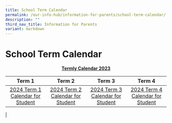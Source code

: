 ```yaml
---
title: School Term Calendar
permalink: /our-info-hub/information-for-parents/school-term-calendar/
description: ""
third_nav_title: Information for Parents
variant: markdown
---
```

# School Term Calendar

<center><b><u>Termly Calendar 2023</u></b></center>

| Term 1 | Term 2 | Term 3 | Term 4 |
|:---:|:---:|:---:|:---:|
| [2024 Term 1 Calendar for Student](https://www.zhenghuapri.moe.edu.sg/our-info-hub/information-for-parents/school-calendar/) | [2024 Term 2 Calendar for Student](https://www.zhenghuapri.moe.edu.sg/our-info-hub/information-for-parents/school-calendar/) | [2024 Term 3 Calendar for Student](https://www.zhenghuapri.moe.edu.sg/our-info-hub/information-for-parents/school-calendar/) |[2024 Term 4 Calendar for Student](https://www.zhenghuapri.moe.edu.sg/our-info-hub/information-for-parents/school-calendar/)|
|